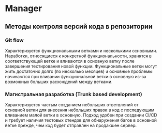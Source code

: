 # Manager

## Методы контроля версий кода в репозитории

### Git flow 
Характеризуется функциональными ветками и несколькими основными. Наработки, относящиеся к конкретной функциональности,
хранятся в соответствующей ветке и вливаются в основную ветку после завершения тестирования новой функции. 
Функциональные ветки могут жить достаточно долго (по несколько месяцев) и основные проблемы начинаются 
при вливании функциональной ветки в основную из-за возможных больших расхождений между ветками.

### Магистральная разработка (Trunk based development)
Характеризуется частым созданием небольших ответвлений от основной ветки для внесения небольших правок в код 
с последующим вливанием малой ветки в основную. Подход удобен при создании CI/CD и требует наличия тестовых стендов
для обнаружения багов в основной ветке прежде, чем код будет отправлен на продакшен сервер. 